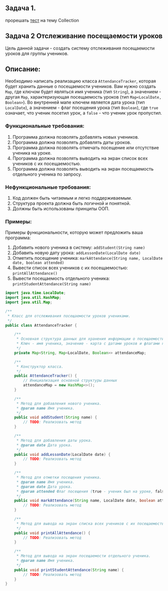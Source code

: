 ## Задача 1.
 прорешать [тест](https://docs.google.com/forms/d/e/1FAIpQLSe8FHCSymH-WyRXZGTcINdXNpWhi4B9Id47s02DWyBVJARMqg/viewform?usp=sf_link) на тему Collection
 
## Задача 2  Отслеживание посещаемости уроков

Цель данной задачи - создать систему отслеживания посещаемости уроков для группы учеников.

## Описание:

Необходимо написать реализацию класса `AttendanceTracker`, которая будет хранить данные о посещаемости учеников. Вам нужно создать `Map`, где ключом будет являться имя ученика (тип `String`), а значением - другая `Map`, характеризующая посещаемость уроков (тип `Map<LocalDate, Boolean>`). Во внутренней мапе ключем является дата урока (тип `LocalDate`), а значением - флаг посещения урока (тип `Boolean`), где `true` означает, что ученик посетил урок, а `false` - что ученик урок пропустил.

### Функциональные требования:

1. Программа должна позволять добавлять новых учеников.
2. Программа должна позволять добавлять даты уроков.
3. Программа должна позволять отмечать посещение или отсутствие ученика на уроке.
4. Программа должна позволять выводить на экран список всех учеников с их посещаемостью.
5. Программа должна позволять выводить на экран посещаемость отдельного ученика по запросу.

### Нефункциональные требования:

1. Код должен быть читаемым и легко поддерживаемым.
2. Структура проекта должна быть логичной и понятной.
3. Должны быть использованы принципы ООП.

### Примеры:

Примеры функциональности, которую может предложить ваша программа:

1. Добавить нового ученика в систему: `addStudent(String name)`
2. Добавить новую дату урока: `addLessonDate(LocalDate date)`
3. Отметить посещение ученика: `markAttendance(String name, LocalDate date, boolean attended)`
4. Вывести список всех учеников с их посещаемостью: `printAllAttendance()`
5. Вывести посещаемость отдельного ученика: `printStudentAttendance(String name)`

```java
import java.time.LocalDate;
import java.util.HashMap;
import java.util.Map;

/**
 * Класс для отслеживания посещаемости уроков учениками.
 */
public class AttendanceTracker {

    /**
     * Основная структура данных для хранения информации о посещаемости.
     * Ключ - имя ученика, значение - карта с датами уроков и флагами посещения.
     */
    private Map<String, Map<LocalDate, Boolean>> attendanceMap;

    /**
     * Конструктор класса.
     */
    public AttendanceTracker() {
        // Инициализация основной структуры данных
        attendanceMap = new HashMap<>();
    }

    /**
     * Метод для добавления нового ученика.
     * @param name Имя ученика.
     */
    public void addStudent(String name) {
        // TODO: Реализовать метод
    }

    /**
     * Метод для добавления даты урока.
     * @param date Дата урока.
     */
    public void addLessonDate(LocalDate date) {
        // TODO: Реализовать метод
    }

    /**
     * Метод для отметки посещения ученика.
     * @param name Имя ученика.
     * @param date Дата урока.
     * @param attended Флаг посещения (true - ученик был на уроке, false - ученик пропустил урок).
     */
    public void markAttendance(String name, LocalDate date, boolean attended) {
        // TODO: Реализовать метод
    }

    /**
     * Метод для вывода на экран списка всех учеников с их посещаемостью.
     */
    public void printAllAttendance() {
        // TODO: Реализовать метод
    }

    /**
     * Метод для вывода на экран посещаемости отдельного ученика.
     * @param name Имя ученика.
     */
    public void printStudentAttendance(String name) {
        // TODO: Реализовать метод
    }
}
```
